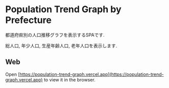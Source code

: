# Population Trend Graph by Prefecture

都道府県別の人口推移グラフを表示するSPAです.

総人口, 年少人口, 生産年齢人口, 老年人口を表示します.

## Web

Open [https://population-trend-graph.vercel.app](https://population-trend-graph.vercel.app) to view it in the browser.
